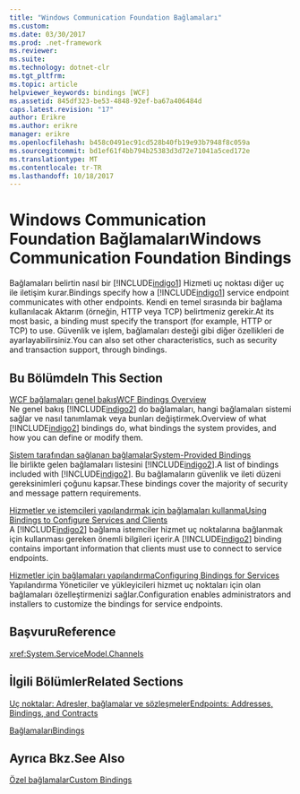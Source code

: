 ```yaml
---
title: "Windows Communication Foundation Bağlamaları"
ms.custom: 
ms.date: 03/30/2017
ms.prod: .net-framework
ms.reviewer: 
ms.suite: 
ms.technology: dotnet-clr
ms.tgt_pltfrm: 
ms.topic: article
helpviewer_keywords: bindings [WCF]
ms.assetid: 845df323-be53-4848-92ef-ba67a406484d
caps.latest.revision: "17"
author: Erikre
ms.author: erikre
manager: erikre
ms.openlocfilehash: b458c0491ec91cd528b40fb19e93b7948f8c059a
ms.sourcegitcommit: bd1ef61f4bb794b25383d3d72e71041a5ced172e
ms.translationtype: MT
ms.contentlocale: tr-TR
ms.lasthandoff: 10/18/2017
---
```

# <a name="windows-communication-foundation-bindings"></a><span data-ttu-id="385a7-102">Windows Communication Foundation Bağlamaları</span><span class="sxs-lookup"><span data-stu-id="385a7-102">Windows Communication Foundation Bindings</span></span>
<span data-ttu-id="385a7-103">Bağlamaları belirtin nasıl bir [!INCLUDE[indigo1](../../../includes/indigo1-md.md)] Hizmeti uç noktası diğer uç ile iletişim kurar.</span><span class="sxs-lookup"><span data-stu-id="385a7-103">Bindings specify how a [!INCLUDE[indigo1](../../../includes/indigo1-md.md)] service endpoint communicates with other endpoints.</span></span> <span data-ttu-id="385a7-104">Kendi en temel sırasında bir bağlama kullanılacak Aktarım (örneğin, HTTP veya TCP) belirtmeniz gerekir.</span><span class="sxs-lookup"><span data-stu-id="385a7-104">At its most basic, a binding must specify the transport (for example, HTTP or TCP) to use.</span></span> <span data-ttu-id="385a7-105">Güvenlik ve işlem, bağlamaları desteği gibi diğer özellikleri de ayarlayabilirsiniz.</span><span class="sxs-lookup"><span data-stu-id="385a7-105">You can also set other characteristics, such as security and transaction support, through bindings.</span></span>  
  
## <a name="in-this-section"></a><span data-ttu-id="385a7-106">Bu Bölümde</span><span class="sxs-lookup"><span data-stu-id="385a7-106">In This Section</span></span>  
 [<span data-ttu-id="385a7-107">WCF bağlamaları genel bakış</span><span class="sxs-lookup"><span data-stu-id="385a7-107">WCF Bindings Overview</span></span>](../../../docs/framework/wcf/bindings-overview.md)  
 <span data-ttu-id="385a7-108">Ne genel bakış [!INCLUDE[indigo2](../../../includes/indigo2-md.md)] do bağlamaları, hangi bağlamaları sistemi sağlar ve nasıl tanımlamak veya bunları değiştirmek.</span><span class="sxs-lookup"><span data-stu-id="385a7-108">Overview of what [!INCLUDE[indigo2](../../../includes/indigo2-md.md)] bindings do, what bindings the system provides, and how you can define or modify them.</span></span>  
  
 [<span data-ttu-id="385a7-109">Sistem tarafından sağlanan bağlamalar</span><span class="sxs-lookup"><span data-stu-id="385a7-109">System-Provided Bindings</span></span>](../../../docs/framework/wcf/system-provided-bindings.md)  
 <span data-ttu-id="385a7-110">İle birlikte gelen bağlamaları listesini [!INCLUDE[indigo2](../../../includes/indigo2-md.md)].</span><span class="sxs-lookup"><span data-stu-id="385a7-110">A list of bindings included with [!INCLUDE[indigo2](../../../includes/indigo2-md.md)].</span></span> <span data-ttu-id="385a7-111">Bu bağlamaların güvenlik ve ileti düzeni gereksinimleri çoğunu kapsar.</span><span class="sxs-lookup"><span data-stu-id="385a7-111">These bindings cover the majority of security and message pattern requirements.</span></span>  
  
 [<span data-ttu-id="385a7-112">Hizmetler ve istemcileri yapılandırmak için bağlamaları kullanma</span><span class="sxs-lookup"><span data-stu-id="385a7-112">Using Bindings to Configure Services and Clients</span></span>](../../../docs/framework/wcf/using-bindings-to-configure-services-and-clients.md)  
 <span data-ttu-id="385a7-113">A [!INCLUDE[indigo2](../../../includes/indigo2-md.md)] bağlama istemciler hizmet uç noktalarına bağlanmak için kullanması gereken önemli bilgileri içerir.</span><span class="sxs-lookup"><span data-stu-id="385a7-113">A [!INCLUDE[indigo2](../../../includes/indigo2-md.md)] binding contains important information that clients must use to connect to service endpoints.</span></span>  
  
 [<span data-ttu-id="385a7-114">Hizmetler için bağlamaları yapılandırma</span><span class="sxs-lookup"><span data-stu-id="385a7-114">Configuring Bindings for Services</span></span>](../../../docs/framework/wcf/configuring-bindings-for-wcf-services.md)  
 <span data-ttu-id="385a7-115">Yapılandırma Yöneticiler ve yükleyicileri hizmet uç noktaları için olan bağlamaları özelleştirmenizi sağlar.</span><span class="sxs-lookup"><span data-stu-id="385a7-115">Configuration enables administrators and installers to customize the bindings for service endpoints.</span></span>  
  
## <a name="reference"></a><span data-ttu-id="385a7-116">Başvuru</span><span class="sxs-lookup"><span data-stu-id="385a7-116">Reference</span></span>  
 <xref:System.ServiceModel.Channels>  
  
## <a name="related-sections"></a><span data-ttu-id="385a7-117">İlgili Bölümler</span><span class="sxs-lookup"><span data-stu-id="385a7-117">Related Sections</span></span>  
 [<span data-ttu-id="385a7-118">Uç noktalar: Adresler, bağlamalar ve sözleşmeler</span><span class="sxs-lookup"><span data-stu-id="385a7-118">Endpoints: Addresses, Bindings, and Contracts</span></span>](../../../docs/framework/wcf/feature-details/endpoints-addresses-bindings-and-contracts.md)  
  
 [<span data-ttu-id="385a7-119">Bağlamaları</span><span class="sxs-lookup"><span data-stu-id="385a7-119">Bindings</span></span>](../../../docs/framework/wcf/feature-details/bindings.md)  
  
## <a name="see-also"></a><span data-ttu-id="385a7-120">Ayrıca Bkz.</span><span class="sxs-lookup"><span data-stu-id="385a7-120">See Also</span></span>  
 [<span data-ttu-id="385a7-121">Özel bağlamalar</span><span class="sxs-lookup"><span data-stu-id="385a7-121">Custom Bindings</span></span>](../../../docs/framework/wcf/extending/custom-bindings.md)

